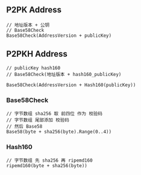 ## P2PK Address

```
// 地址版本 + 公钥
// Base58Check
Base58Check(AddressVersion + publicKey)
```


## P2PKH Address

```
// publicKey hash160
// Base58Check(地址版本 + hash160_publicKey)

Base58Check(AddressVersion + Hash160(publicKey))
```



### Base58Check
```
// 字节数组 sha256 取 前四位 作为 校验码
// 字节数组 尾部添加 校验码
// 然后 Base58
Base58(byte + sha256(byte).Range(0..4))
```

### Hash160
```
// 字节数组 先 sha256 再 ripemd160
ripemd160(byte + sha256(byte))
```